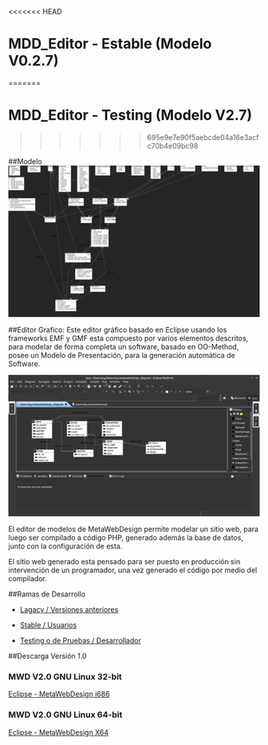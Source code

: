 <<<<<<< HEAD
# MDD_Editor - Estable (Modelo V0.2.7)
=======
# MDD_Editor - Testing (Modelo V2.7)
>>>>>>> 695e9e7e90f5aebcde04a16e3acfc70b4e09bc98

##Modelo
![Alt text](https://github.com/MetaWebDesign/Editor/blob/master/Editor_MWD/text/model.png "Metamodelo")

##Editor Grafico:
Este editor gráfico basado en Eclipse usando los frameworks EMF y GMF esta compuesto por varios elementos descritos, para modelar de forma completa un software, basado en OO-Method, posee un Modelo de Presentación, para la generación automática de Software.


![Alt text](https://github.com/MetaWebDesign/Editor/blob/master/Editor_MWD/text/editor.png "Editor de Modelos")

El editor de modelos de MetaWebDesign permite modelar un sitio web, para luego ser compilado a código PHP, generado además la base de datos, junto con la configuración de esta. 

El sitio web generado esta pensado para ser puesto en producción sin intervención de un programador, una vez generado el código por medio del compilador.

##Ramas de Desarrollo

* [Lagacy / Versiones anteriores](https://github.com/MetaWebDesign/Editor/tree/legacy)

* [Stable / Usuarios](https://github.com/MetaWebDesign/Editor)

* [Testing o de Pruebas / Desarrollador ](https://github.com/MetaWebDesign/Editor/tree/testing)

##Descarga Versión 1.0

### MWD V2.0 GNU Linux 32-bit
[Eclipse - MetaWebDesign i686 ](http://www.piratevalpo.cl/desarrollo/MetaWebDesign_32bits.7z)

### MWD V2.0 GNU Linux 64-bit
[Eclipse - MetaWebDesign X64 ](http://www.piratevalpo.cl/desarrollo/MetaWebDesign64bits.tar.gz)

